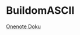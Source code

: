 # BuildomASCII

[Onenote Doku](https://onedrive.live.com/view.aspx?resid=DA62D6AED89765B1%211455&id=documents)
